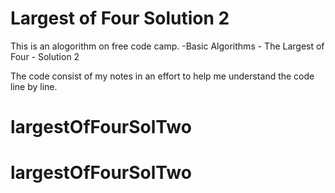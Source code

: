# Largest of Four Solution 2

This is an alogorithm on free code camp.
    -Basic Algorithms
        - The Largest of Four - Solution 2

The code consist of my notes in an effort to help me understand the code line by line. 

# largestOfFourSolTwo


# largestOfFourSolTwo
